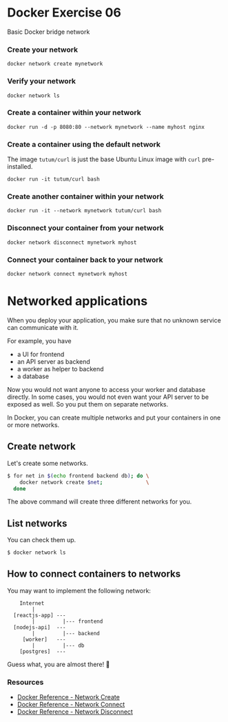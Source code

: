 # Docker Exercise 06

Basic Docker bridge network

### Create your network

```
docker network create mynetwork
```

### Verify your network

```
docker network ls
```

### Create a container within your network

```
docker run -d -p 8080:80 --network mynetwork --name myhost nginx
```

### Create a container using the default network

The image `tutum/curl` is just the base Ubuntu Linux image with `curl` pre-installed.

```
docker run -it tutum/curl bash
```

### Create another container within your network

```
docker run -it --network mynetwork tutum/curl bash
```

### Disconnect your container from your network

```
docker network disconnect mynetwork myhost
```

### Connect your container back to your network

```
docker network connect mynetwork myhost
```

# Networked applications

When you deploy your application, you make sure that no unknown service can communicate with it.

For example, you have
- a UI for frontend
- an API server as backend
- a worker as helper to backend
- a database

Now you would not want anyone to access your worker and database directly. In some cases, you would not even want your API server to be exposed as well. So you put them on separate networks.

In Docker, you can create multiple networks and put your containers in one or more networks.

## Create network
Let's create some networks.

```bash
$ for net in $(echo frontend backend db); do \
    docker network create $net;              \
  done
```

The above command will create three different networks for you.

## List networks
You can check them up.

```bash
$ docker network ls
```

## How to connect containers to networks

You may want to implement the following network:

```
    Internet
        |
  [reactjs-app] ---
        |         |--- frontend
  [nodejs-api]  ---
        |         |--- backend
     [worker]   ---
        |         |--- db
    [postgres]  ---
```


Guess what, you are almost there! :tada:

### Resources

* [Docker Reference - Network Create](https://docs.docker.com/engine/reference/commandline/network_create/)
* [Docker Reference - Network Connect](https://docs.docker.com/engine/reference/commandline/network_connect//)
* [Docker Reference - Network Disconnect](https://docs.docker.com/engine/reference/commandline/network_disconnect/)
